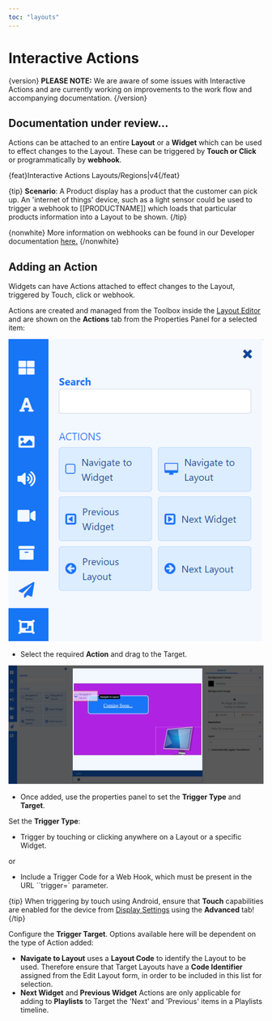 ```yaml
---
toc: "layouts"
---
```


# Interactive Actions

{version}
**PLEASE NOTE:** We are aware of some issues with Interactive Actions and are currently working on improvements to the work flow and accompanying documentation.
{/version}

## Documentation under review...

Actions can be attached to an entire **Layout** or a **Widget** which can be used to effect changes to the Layout. These can be triggered by **Touch or Click** or programmatically by **webhook**.

{feat}Interactive Actions Layouts/Regions|v4{/feat}

{tip}
**Scenario**:
A Product display has a product that the customer can pick up. An 'internet of things' device, such as a light sensor could be used to trigger a webhook to [[PRODUCTNAME]] which loads that particular products information into a Layout to be shown.
{/tip}

{nonwhite}
More information on webhooks can be found in our Developer documentation [here.](/docs/developer/player-control/webhooks)
{/nonwhite}

## Adding an Action

Widgets can have Actions attached to effect changes to the Layout, triggered by Touch, click or webhook.

Actions are created and managed from the Toolbox inside the [Layout Editor](layouts_editor.html#content-toolbox) and are shown on the **Actions** tab from the Properties Panel for a selected item:

![Toolbar Interactive Actions](img/v4_layouts_interactive_actions_toolbar.png)

- Select the required **Action** and drag to the Target.

![Add Action](img/v4_layouts_interactive_actions_add_action.png)

- Once added, use the properties panel to set the **Trigger Type** and **Target**.

Set the **Trigger Type**:

- Trigger by touching or clicking anywhere on a Layout or a specific Widget.

or

- Include a Trigger Code for a Web Hook, which must be present in the URL ``trigger=` parameter.

{tip}
When triggering by touch using Android, ensure that **Touch** capabilities are enabled for the device from [Display Settings](display_settings.html) using the **Advanced** tab!
{/tip}

Configure the **Trigger Target**. Options available here will be dependent on the type of Action added:

- **Navigate to Layout** uses a **Layout Code** to identify the Layout to be used. Therefore ensure that Target Layouts have a **Code Identifier** assigned from the  Edit Layout form, in order to be included in this list for selection. 
- **Next Widget** and **Previous Widget** Actions are only applicable for adding to **Playlists** to Target the 'Next' and 'Previous' items in a Playlists timeline.
